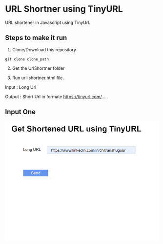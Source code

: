 # URL Shortner using TinyURL
URL shortener in Javascript using TinyUrl.

## Steps to make it run

1. Clone/Download this repository
```
git clone clone_path
```
2. Get the UrlShortner folder

3. Run url-shortner.html file.

Input : Long Url 

Output : Short Url in formate https://tinyurl.com/.....


## Input One 
![](Javascript/UrlShortner/Images/Input-one.PNG)
